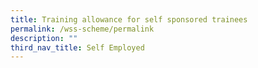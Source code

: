 ```yaml
---
title: Training allowance for self sponsored trainees
permalink: /wss-scheme/permalink
description: ""
third_nav_title: Self Employed
---
```



